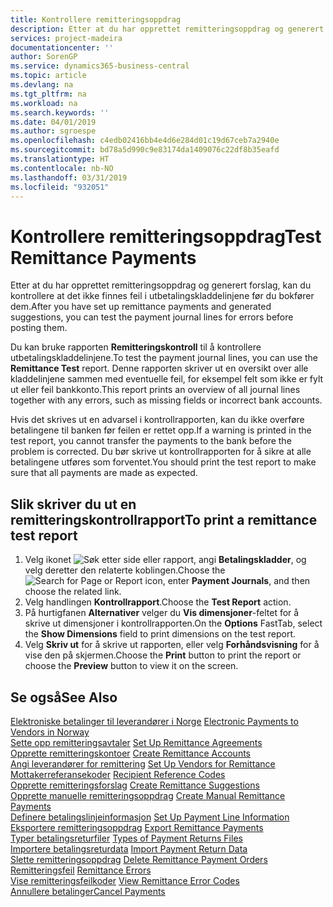 ```yaml
---
title: Kontrollere remitteringsoppdrag
description: Etter at du har opprettet remitteringsoppdrag og generert forslag, kan du kontrollere at det ikke finnes feil i utbetalingskladdelinjene før du bokfører dem.
services: project-madeira
documentationcenter: ''
author: SorenGP
ms.service: dynamics365-business-central
ms.topic: article
ms.devlang: na
ms.tgt_pltfrm: na
ms.workload: na
ms.search.keywords: ''
ms.date: 04/01/2019
ms.author: sgroespe
ms.openlocfilehash: c4edb02416bb4e4d6e284d01c19d67ceb7a2940e
ms.sourcegitcommit: bd78a5d990c9e83174da1409076c22df8b35eafd
ms.translationtype: HT
ms.contentlocale: nb-NO
ms.lasthandoff: 03/31/2019
ms.locfileid: "932051"
---
```

# <a name="test-remittance-payments"></a><span data-ttu-id="1d6fa-103">Kontrollere remitteringsoppdrag</span><span class="sxs-lookup"><span data-stu-id="1d6fa-103">Test Remittance Payments</span></span>
<span data-ttu-id="1d6fa-104">Etter at du har opprettet remitteringsoppdrag og generert forslag, kan du kontrollere at det ikke finnes feil i utbetalingskladdelinjene før du bokfører dem.</span><span class="sxs-lookup"><span data-stu-id="1d6fa-104">After you have set up remittance payments and generated suggestions, you can test the payment journal lines for errors before posting them.</span></span>  

<span data-ttu-id="1d6fa-105">Du kan bruke rapporten **Remitteringskontroll** til å kontrollere utbetalingskladdelinjene.</span><span class="sxs-lookup"><span data-stu-id="1d6fa-105">To test the payment journal lines, you can use the **Remittance Test** report.</span></span> <span data-ttu-id="1d6fa-106">Denne rapporten skriver ut en oversikt over alle kladdelinjene sammen med eventuelle feil, for eksempel felt som ikke er fylt ut eller feil bankkonto.</span><span class="sxs-lookup"><span data-stu-id="1d6fa-106">This report prints an overview of all journal lines together with any errors, such as missing fields or incorrect bank accounts.</span></span>  

<span data-ttu-id="1d6fa-107">Hvis det skrives ut en advarsel i kontrollrapporten, kan du ikke overføre betalingene til banken før feilen er rettet opp.</span><span class="sxs-lookup"><span data-stu-id="1d6fa-107">If a warning is printed in the test report, you cannot transfer the payments to the bank before the problem is corrected.</span></span> <span data-ttu-id="1d6fa-108">Du bør skrive ut kontrollrapporten for å sikre at alle betalingene utføres som forventet.</span><span class="sxs-lookup"><span data-stu-id="1d6fa-108">You should print the test report to make sure that all payments are made as expected.</span></span>  

## <a name="to-print-a-remittance-test-report"></a><span data-ttu-id="1d6fa-109">Slik skriver du ut en remitteringskontrollrapport</span><span class="sxs-lookup"><span data-stu-id="1d6fa-109">To print a remittance test report</span></span>  

1.  <span data-ttu-id="1d6fa-110">Velg ikonet ![Søk etter side eller rapport](../../media/ui-search/search_small.png "Søk etter side eller rapport"), angi **Betalingskladder**, og velg deretter den relaterte koblingen.</span><span class="sxs-lookup"><span data-stu-id="1d6fa-110">Choose the ![Search for Page or Report](../../media/ui-search/search_small.png "Search for Page or Report icon") icon, enter **Payment Journals**, and then choose the related link.</span></span>  
2.  <span data-ttu-id="1d6fa-111">Velg handlingen **Kontrollrapport**.</span><span class="sxs-lookup"><span data-stu-id="1d6fa-111">Choose the **Test Report** action.</span></span>  
3.  <span data-ttu-id="1d6fa-112">På hurtigfanen **Alternativer** velger du **Vis dimensjoner**-feltet for å skrive ut dimensjoner i kontrollrapporten.</span><span class="sxs-lookup"><span data-stu-id="1d6fa-112">On the **Options** FastTab, select the **Show Dimensions** field to print dimensions on the test report.</span></span>  
4.  <span data-ttu-id="1d6fa-113">Velg **Skriv ut** for å skrive ut rapporten, eller velg **Forhåndsvisning** for å vise den på skjermen.</span><span class="sxs-lookup"><span data-stu-id="1d6fa-113">Choose the **Print** button to print the report or choose the **Preview** button to view it on the screen.</span></span>  

## <a name="see-also"></a><span data-ttu-id="1d6fa-114">Se også</span><span class="sxs-lookup"><span data-stu-id="1d6fa-114">See Also</span></span>  
 <span data-ttu-id="1d6fa-115">[Elektroniske betalinger til leverandører i Norge](electronic-payments-to-vendors-in-norway.md) </span><span class="sxs-lookup"><span data-stu-id="1d6fa-115">[Electronic Payments to Vendors in Norway](electronic-payments-to-vendors-in-norway.md) </span></span>  
 <span data-ttu-id="1d6fa-116">[Sette opp remitteringsavtaler](how-to-set-up-remittance-agreements.md) </span><span class="sxs-lookup"><span data-stu-id="1d6fa-116">[Set Up Remittance Agreements](how-to-set-up-remittance-agreements.md) </span></span>  
 <span data-ttu-id="1d6fa-117">[Opprette remitteringskontoer](how-to-create-remittance-accounts.md) </span><span class="sxs-lookup"><span data-stu-id="1d6fa-117">[Create Remittance Accounts](how-to-create-remittance-accounts.md) </span></span>  
 <span data-ttu-id="1d6fa-118">[Angi leverandører for remittering](how-to-set-up-vendors-for-remittance.md) </span><span class="sxs-lookup"><span data-stu-id="1d6fa-118">[Set Up Vendors for Remittance](how-to-set-up-vendors-for-remittance.md) </span></span>  
 <span data-ttu-id="1d6fa-119">[Mottakerreferansekoder](recipient-reference-codes.md) </span><span class="sxs-lookup"><span data-stu-id="1d6fa-119">[Recipient Reference Codes](recipient-reference-codes.md) </span></span>  
 <span data-ttu-id="1d6fa-120">[Opprette remitteringsforslag](how-to-create-remittance-suggestions.md) </span><span class="sxs-lookup"><span data-stu-id="1d6fa-120">[Create Remittance Suggestions](how-to-create-remittance-suggestions.md) </span></span>  
 <span data-ttu-id="1d6fa-121">[Opprette manuelle remitteringsoppdrag](how-to-create-manual-remittance-payments.md) </span><span class="sxs-lookup"><span data-stu-id="1d6fa-121">[Create Manual Remittance Payments](how-to-create-manual-remittance-payments.md) </span></span>  
 <span data-ttu-id="1d6fa-122">[Definere betalingslinjeinformasjon](how-to-set-up-payment-line-information.md) </span><span class="sxs-lookup"><span data-stu-id="1d6fa-122">[Set Up Payment Line Information](how-to-set-up-payment-line-information.md) </span></span>  
 <span data-ttu-id="1d6fa-123">[Eksportere remitteringsoppdrag](how-to-export-remittance-payments.md) </span><span class="sxs-lookup"><span data-stu-id="1d6fa-123">[Export Remittance Payments](how-to-export-remittance-payments.md) </span></span>  
 <span data-ttu-id="1d6fa-124">[Typer betalingsreturfiler](types-of-payment-returns-files.md) </span><span class="sxs-lookup"><span data-stu-id="1d6fa-124">[Types of Payment Returns Files](types-of-payment-returns-files.md) </span></span>  
 <span data-ttu-id="1d6fa-125">[Importere betalingsreturdata](how-to-import-payment-return-data.md) </span><span class="sxs-lookup"><span data-stu-id="1d6fa-125">[Import Payment Return Data](how-to-import-payment-return-data.md) </span></span>  
 <span data-ttu-id="1d6fa-126">[Slette remitteringsoppdrag](how-to-delete-remittance-payment-orders.md) </span><span class="sxs-lookup"><span data-stu-id="1d6fa-126">[Delete Remittance Payment Orders](how-to-delete-remittance-payment-orders.md) </span></span>  
 <span data-ttu-id="1d6fa-127">[Remitteringsfeil](remittance-errors.md) </span><span class="sxs-lookup"><span data-stu-id="1d6fa-127">[Remittance Errors](remittance-errors.md) </span></span>  
 <span data-ttu-id="1d6fa-128">[Vise remitteringsfeilkoder](how-to-view-remittance-error-codes.md) </span><span class="sxs-lookup"><span data-stu-id="1d6fa-128">[View Remittance Error Codes](how-to-view-remittance-error-codes.md) </span></span>  
 [<span data-ttu-id="1d6fa-129">Annullere betalinger</span><span class="sxs-lookup"><span data-stu-id="1d6fa-129">Cancel Payments</span></span>](how-to-cancel-payments.md)
